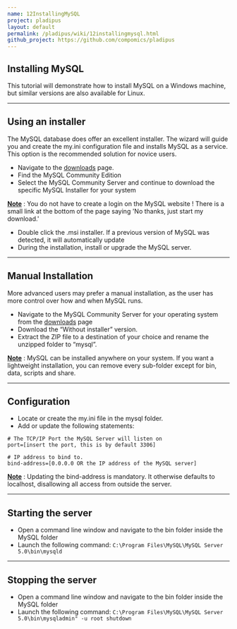 ```yaml
---
name: 12InstallingMySQL
project: pladipus
layout: default
permalink: /pladipus/wiki/12installingmysql.html
github_project: https://github.com/compomics/pladipus
---
```


## Installing MySQL

This tutorial will demonstrate how to install MySQL on a Windows machine, but similar versions are also available for Linux.

----

## Using an installer

The MySQL database does offer an excellent installer. The wizard will guide you and create the my.ini configuration file and installs MySQL as a service. This option is the recommended solution for novice users. 

* Navigate to the [downloads](http://www.mysql.com/downloads/) page.
* Find the MySQL Community Edition
* Select the MySQL Community Server and continue to download the specific MySQL Installer for your system

<b><u>Note</u></b> : You do not have to create a login on the MySQL website ! There is a small link at the bottom of the page saying 'No thanks, just start my download.'

* Double click the .msi installer. If a previous version of MySQL was detected, it will automatically update
* During the installation, install or upgrade the MySQL server.

----

## Manual Installation

More advanced users may prefer a manual installation, as the user has more control over how and when MySQL runs.

* Navigate to the MySQL Community Server for your operating system from the [downloads](dev.mysql.com/downloads/) page
* Download the “Without installer” version.
* Extract the ZIP file to a destination of your choice and rename the unzipped folder to “mysql”.

<b><u>Note</u></b> : MySQL can be installed anywhere on your system. If you want a lightweight installation, you can remove every sub-folder except for bin, data, scripts and share.

----

## Configuration

* Locate or create the my.ini file in the mysql folder.
* Add or update the following statements: 

```
# The TCP/IP Port the MySQL Server will listen on
port=[insert the port, this is by default 3306]

# IP address to bind to.
bind-address=[0.0.0.0 OR the IP address of the MySQL server]
```

<b><u>Note</u></b> : Updating the bind-address is mandatory. It otherwise defaults to localhost, disallowing all access from outside the server.

----

## Starting the server

* Open a command line window and navigate to the bin folder inside the MySQL folder
* Launch the following command: 
 `C:\Program Files\MySQL\MySQL Server 5.0\bin\mysqld`

----

## Stopping the server 

* Open a command line window and navigate to the bin folder inside the MySQL folder
* Launch the following command: 
 `C:\Program Files\MySQL\MySQL Server 5.0\bin\mysqladmin" -u root shutdown`

